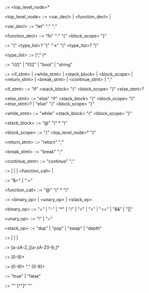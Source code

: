 <program> ::= <top_level_node>*

<top_level_node> ::= <var_decl>
                   | <function_decl>
                   | <statement>

<var_decl> ::= "let" <identifier> ":" <type> ";"

<function_decl> ::= "fn" <identifier> ":" <signature> "{" <block_scope> "}"

<signature> ::= "(" <type_list>? ")" "->" "(" <type_list>? ")"

<type_list> ::= <type> ("," <type>)*

<type> ::= "i32" | "f32" | "bool" | "string"

<statement> ::= <if_stmt>
              | <while_stmt>
              | <stack_block>
              | <block_scope>
              | <return_stmt>
              | <break_stmt>
              | <continue_stmt>
              | ";"

<if_stmt> ::= "if" <stack_block> "{" <block_scope> "}" <else_stmt>?

<else_stmt> ::= "else" "if" <stack_block> "{" <block_scope> "}" <else_stmt>?
              | "else" "{" <block_scope> "}"

<while_stmt> ::= "while" <stack_block> "{" <block_scope> "}"

<stack_block> ::= "@" "(" <expression>* ")"

<block_scope> ::= "{" <top_level_node>* "}"

<return_stmt> ::= "return" ";"

<break_stmt> ::= "break" ";"

<continue_stmt> ::= "continue" ";"

<expression> ::= <operation>
               | <identifier>
               | <literal>
               | <function_call>
               | <assignment>

<assignment> ::= "&=" <identifier>
               | ":=" <identifier>

<function_call> ::= <identifier> "@" "(" <expression>* ")"

<operation> ::= <binary_op>
              | <unary_op>
              | <stack_op>

<binary_op> ::= "+" | "-" | "*" | "/" | ">" | "<" | "==" | "&&" | "||"

<unary_op> ::= "!" | "~"

<stack_op> ::= "dup" | "pop" | "swap" | "depth"

<literal> ::= <number> | <float> | <boolean> | <string>

<identifier> ::= [a-zA-Z_][a-zA-Z0-9_]*

<number> ::= [0-9]+

<float> ::= [0-9]+ "." [0-9]+

<boolean> ::= "true" | "false"

<string> ::= '"' [^"]* '"'
